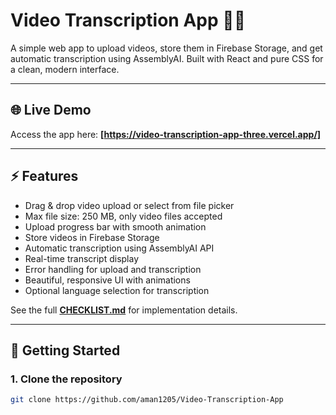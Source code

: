 # Video Transcription App 🎥📝

A simple web app to upload videos, store them in Firebase Storage, and get automatic transcription using AssemblyAI. Built with React and pure CSS for a clean, modern interface.

---

## 🌐 Live Demo

Access the app here: **[https://video-transcription-app-three.vercel.app/]**

---

## ⚡ Features

- Drag & drop video upload or select from file picker
- Max file size: 250 MB, only video files accepted
- Upload progress bar with smooth animation
- Store videos in Firebase Storage
- Automatic transcription using AssemblyAI API
- Real-time transcript display
- Error handling for upload and transcription
- Beautiful, responsive UI with animations
- Optional language selection for transcription

See the full **[CHECKLIST.md](./CHECKLIST.md)** for implementation details.

---

## 🚀 Getting Started

### 1. Clone the repository

```bash
git clone https://github.com/aman1205/Video-Transcription-App
